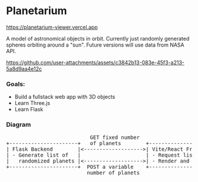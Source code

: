 # Planetarium

https://planetarium-viewer.vercel.app

A model of astronomical objects in orbit. Currently just randomly generated spheres orbiting around a "sun". Future versions will use data from NASA API.

https://github.com/user-attachments/assets/c3842b13-083e-45f3-a213-5a8d9aa4e12c

### Goals:
- Build a fullstack web app with 3D objects
- Learn Three.js
- Learn Flask

### Diagram
<pre>
                           GET fixed number
+----------------------+   of planets        +------------------------------+
| Flask Backend        |<------------------->| Vite/React Frontend          |
| - Generate list of   |                     | - Request list of planets    |
|   randomized planets |<------------------->| - Render and animate planets |
+----------------------+  POST a variable    +------------------------------+
                          number of planets
</pre>
